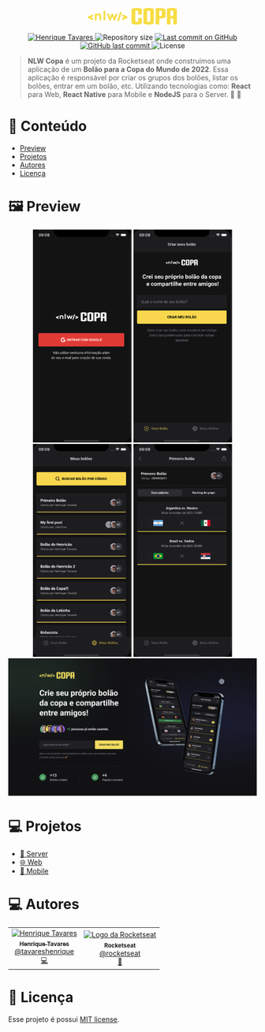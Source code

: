 <p align="center">
   <img src="https://raw.githubusercontent.com/tavareshenrique/nlw-copa/8ba02fc914bba835e2e8c90358957a0e01a47480/assets/logo.svg" alt="NLW Copa" width="180"/>
</p>

<p align="center">
   <a href="https://www.linkedin.com/in/tavareshenrique/">
      <img alt="Henrique Tavares" src="https://img.shields.io/badge/-Henrique Tavares-f7dd43?style=flat&logo=Linkedin&logoColor=white" />
   </a>
 <img alt="Repository size" src="https://img.shields.io/github/repo-size/tavareshenrique/nlw-copa?color=f7dd43">

  <a aria-label="Last Commit" href="https://github.com/tavareshenrique/nlw-copa/commits/master">
    <img alt="Last commit on GitHub" src="https://img.shields.io/github/last-commit/tavareshenrique/nlw-copa?color=f7dd43">
  </a>
  <a href="https://github.com/tavareshenrique/nlw-copa/commits/master">
    <img alt="GitHub last commit" src="https://img.shields.io/github/last-commit/tavareshenrique/nlw-copa?color=f7dd43">
  </a>
  <img alt="License" src="https://img.shields.io/badge/license-MIT-f7dd43">
</p>

> **NLW Copa** é um projeto da Rocketseat onde construimos uma aplicação de um **Bolão para a Copa do Mundo de 2022**. Essa aplicação é responsável por criar os grupos dos bolões, listar os bolões, entrar em um bolão, etc. Utilizando tecnologias como: **React** para Web, **React Native** para Mobile e **NodeJS** para o Server. 🚀 💜

# :pushpin: Conteúdo

* [Preview](#framed_picture-preview)
* [Projetos](#computer-projetos)
* [Autores](#computer-autores)
* [Licença](#closed_book-licença)


# :framed_picture: Preview

<p align="center">
    <img alt="Mobile 1" src="https://raw.githubusercontent.com/tavareshenrique/nlw-copa/main/mobile/src/assets/previews/Screenshot%202022-11-28%20at%2009.08.34.png" width="200px" />
    <img alt="Mobile 2" src="https://raw.githubusercontent.com/tavareshenrique/nlw-copa/main/mobile/src/assets/previews/Screenshot%202022-11-28%20at%2009.08.46.png" width="200px" />
    <img alt="Mobile 3" src="https://raw.githubusercontent.com/tavareshenrique/nlw-copa/main/mobile/src/assets/previews/Screenshot%202022-11-28%20at%2009.09.21.png" width="200px" />
    <img alt="Mobile 4" src="https://raw.githubusercontent.com/tavareshenrique/nlw-copa/main/mobile/src/assets/previews/Screenshot%202022-11-28%20at%2009.09.26.png" width="200px" />
    <img alt="Web" src="https://raw.githubusercontent.com/tavareshenrique/nlw-copa/main/web/assets/preview.png" width="800px" />
</p>


# :computer: Projetos

* [💾 Server](https://github.com/tavareshenrique/nlw-copa/tree/main/server)
* [🌐 Web](https://github.com/tavareshenrique/nlw-copa/tree/main/web)
* [📱 Mobile](https://github.com/tavareshenrique/nlw-copa/tree/main/mobile)


# :computer: Autores

<table>
  <tr>
    <td align="center">
      <a href="http://github.com/tavareshenrique/">
        <img src="https://avatars1.githubusercontent.com/u/27022914?v=4" width="100px;" alt="Henrique Tavares"/>
        <br />
        <sub>
          <b>Henrique Tavares</b>
        </sub>
       </a>
       <br />
       <a href="https://www.linkedin.com/in/tavareshenrique/" title="Linkedin">@tavareshenrique</a>
       <br />
       <a href="https://github.com/tavareshenrique/go-barber-web-ts/commits?author=tavareshenrique" title="Code">💻</a>
    </td>
    <td align="center">
      <a href="http://github.com/rocketseat/">
        <img src="https://avatars.githubusercontent.com/u/28929274?s=200&v=4" width="100px;" alt="Logo da Rocketseat"/>
        <br />
        <sub>
          <b>Rocketseat</b>
        </sub>
       </a>
       <br />
       <a href="http://github.com/rocketseat/" title="Linkedin">@rocketseat</a>
       <br />
       <a href="https://github.com/tavareshenrique/go-barber-web-ts/commits?author=tavareshenrique" title="Education Platform">🚀</a>
    </td>
  </tr>
</table>

# :closed_book: Licença

Esse projeto é possui [MIT license](./LICENSE).
